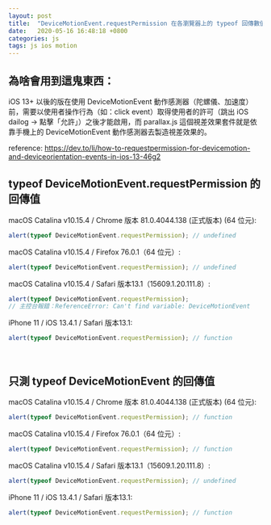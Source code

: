 ```yaml
---
layout: post
title:  "DeviceMotionEvent.requestPermission 在各瀏覽器上的 typeof 回傳數值"
date:   2020-05-16 16:48:18 +0800
categories: js
tags: js ios motion
---
```


## 為啥會用到這鬼東西：

iOS 13+ 以後的版在使用 DeviceMotionEvent 動作感測器（陀螺儀、加速度）前，需要以使用者操作行為（如：click event）取得使用者的許可（跳出 iOS dailog -> 點擊「允許」）之後才能啟用，而 parallax.js 這個視差效果套件就是依靠手機上的 DeviceMotionEvent 動作感測器去製造視差效果的。

reference: https://dev.to/li/how-to-requestpermission-for-devicemotion-and-deviceorientation-events-in-ios-13-46g2

<!--more-->

## typeof DeviceMotionEvent.requestPermission 的回傳值

macOS Catalina v10.15.4 / Chrome 版本 81.0.4044.138 (正式版本) (64 位元):

```javascript
alert(typeof DeviceMotionEvent.requestPermission); // undefined
```



macOS Catalina v10.15.4 / Firefox 76.0.1（64 位元）:

```javascript
alert(typeof DeviceMotionEvent.requestPermission); // undefined
```



macOS Catalina v10.15.4 / Safari 版本13.1（15609.1.20.111.8）:

```javascript
alert(typeof DeviceMotionEvent.requestPermission); 
// 主控台報錯：ReferenceError: Can't find variable: DeviceMotionEvent
```



iPhone 11 / iOS 13.4.1 / Safari 版本13.1:

```javascript
alert(typeof DeviceMotionEvent.requestPermission); // function
```


<br>


## 只測 typeof DeviceMotionEvent 的回傳值

macOS Catalina v10.15.4 / Chrome 版本 81.0.4044.138 (正式版本) (64 位元):

```javascript
alert(typeof DeviceMotionEvent.requestPermission); // function
```



macOS Catalina v10.15.4 / Firefox 76.0.1（64 位元）:

```javascript
alert(typeof DeviceMotionEvent.requestPermission); // function
```



macOS Catalina v10.15.4 / Safari 版本13.1（15609.1.20.111.8）:

```javascript
alert(typeof DeviceMotionEvent.requestPermission); // undefined
```



iPhone 11 / iOS 13.4.1 / Safari 版本13.1:

```javascript
alert(typeof DeviceMotionEvent.requestPermission); // function
```
